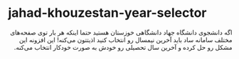 # jahad-khouzestan-year-selector
<div dir="rtl">
اگه دانشجوی دانشگاه جهاد دانشگاهی خوزستان هستید حتما اینکه هر بار توی صفحه‌های مختلف سامانه ساد باید آخرین نیمسال رو انتخاب کنید اذیتتون می‌کنه! این افزونه این مشکل رو حل کرده و آخرین سال تحصیلی رو خودش به صورت خودکار انتخاب می‌کنه.
</div>
